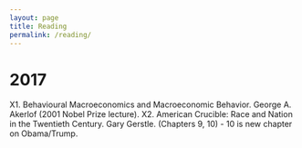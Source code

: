 ```yaml
---
layout: page
title: Reading
permalink: /reading/
---
```

# 2017
X1. Behavioural Macroeconomics and Macroeconomic Behavior. George A. Akerlof (2001 Nobel Prize lecture).
X2. American Crucible: Race and Nation in the Twentieth Century. Gary Gerstle. (Chapters 9, 10) - 10 is new chapter on Obama/Trump.

